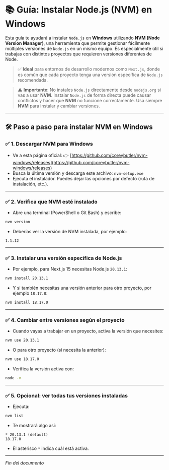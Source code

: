 # 📚 Guía: Instalar Node.js (NVM) en Windows

Esta guía te ayudará a instalar `Node.js` en **Windows** utilizando **NVM (Node Version Manager)**, una herramienta que permite gestionar fácilmente múltiples versiones de `Node.js` en un mismo equipo. Es especialmente útil si trabajas con distintos proyectos que requieren versiones diferentes de Node.

> ✅ **Ideal** para entornos de desarrollo modernos como `Next.js`, donde es común que cada proyecto tenga una versión específica de `Node.js` recomendada.

> ⚠️ **Importante**: No instales `Node.js` directamente desde `nodejs.org` si vas a usar **NVM**. Instalar `Node.js` de forma directa puede causar conflictos y hacer que **NVM** no funcione correctamente. Usa siempre **NVM** para instalar y cambiar versiones.

---

## 🛠️ Paso a paso para instalar NVM en Windows

### ✅ 1. Descargar NVM para Windows
- Ve a esta página oficial: 👉 [https://github.com/coreybutler/nvm-windows/releases](https://github.com/coreybutler/nvm-windows/releases)
- Busca la última versión y descarga este archivo: `nvm-setup.exe`
- Ejecuta el instalador. Puedes dejar las opciones por defecto (ruta de instalación, etc.).

---

### ✅ 2. Verifica que NVM esté instalado
- Abre una terminal (PowerShell o Git Bash) y escribe:

```bash
nvm version
```

- Deberías ver la versión de NVM instalada, por ejemplo:

```plaintext
1.1.12
```

---

### ✅ 3. Instalar una versión específica de Node.js

- Por ejemplo, para Next.js 15 necesitas Node.js `20.13.1`:

```bash
nvm install 20.13.1
```

- Y si también necesitas una versión anterior para otro proyecto, por ejemplo `18.17.0`:

```bash
nvm install 18.17.0
```

---

### ✅ 4. Cambiar entre versiones según el proyecto

- Cuando vayas a trabajar en un proyecto, activa la versión que necesites:

```bash
nvm use 20.13.1
```

- O para otro proyecto (si necesita la anterior):

```bash
nvm use 18.17.0
```

- Verifica la versión activa con:

```bash
node -v
```

---

### ✅ 5. Opcional: ver todas tus versiones instaladas

- Ejecuta:

```bash
nvm list
```

- Te mostrará algo así:

```plaintext
* 20.13.1 (default)
18.17.0
```

- El asterisco `*` indica cuál está activa.

---

*Fin del documento*